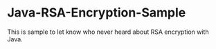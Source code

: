 Java-RSA-Encryption-Sample
==========================

This is sample to let know who never heard about RSA encryption with Java.

